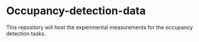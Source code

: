 # Occupancy-detection-data
This repository will host the experimental measurements for the occupancy detection tasks.
